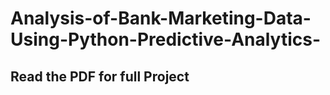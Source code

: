 # Analysis-of-Bank-Marketing-Data-Using-Python-Predictive-Analytics-

## Read the PDF for full Project
